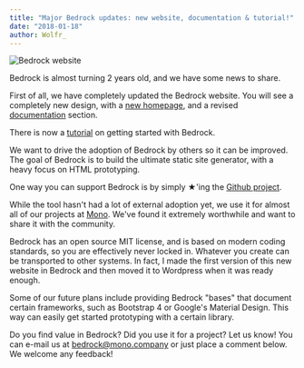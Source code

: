 ```yaml
---
title: "Major Bedrock updates: new website, documentation & tutorial!"
date: "2018-01-18"
author: Wolfr_
---
```


![Bedrock website](https://bedrock.mono.company/wp-content/uploads/2018/01/bedrock-site.png)

Bedrock is almost turning 2 years old, and we have some news to share.

First of all, we have completely updated the Bedrock website. You will see a completely new design, with a [new homepage](https://bedrock.mono.company/), and a revised [documentation](https://bedrock.mono.company/documentation/) section.

There is now a [tutorial](https://bedrock.mono.company/documentation/basic-tutorial/) on getting started with Bedrock.

We want to drive the adoption of Bedrock by others so it can be improved. The goal of Bedrock is to build the ultimate static site generator, with a heavy focus on HTML prototyping.

One way you can support Bedrock is by simply ★'ing the [Github project](https://github.com/mono-company/bedrock).

While the tool hasn't had a lot of external adoption yet, we use it for almost all of our projects at [Mono](https://mono.company/). We've found it extremely worthwhile and want to share it with the community.

Bedrock has an open source MIT license, and is based on modern coding standards, so you are effectively never locked in. Whatever you create can be transported to other systems. In fact, I made the first version of this new website in Bedrock and then moved it to Wordpress when it was ready enough.

Some of our future plans include providing Bedrock "bases" that document certain frameworks, such as Bootstrap 4 or Google's Material Design. This way can easily get started prototyping with a certain library.

Do you find value in Bedrock? Did you use it for a project? Let us know! You can e-mail us at [bedrock@mono.company](mailto:bedrock@mono.company) or just place a comment below. We welcome any feedback!

